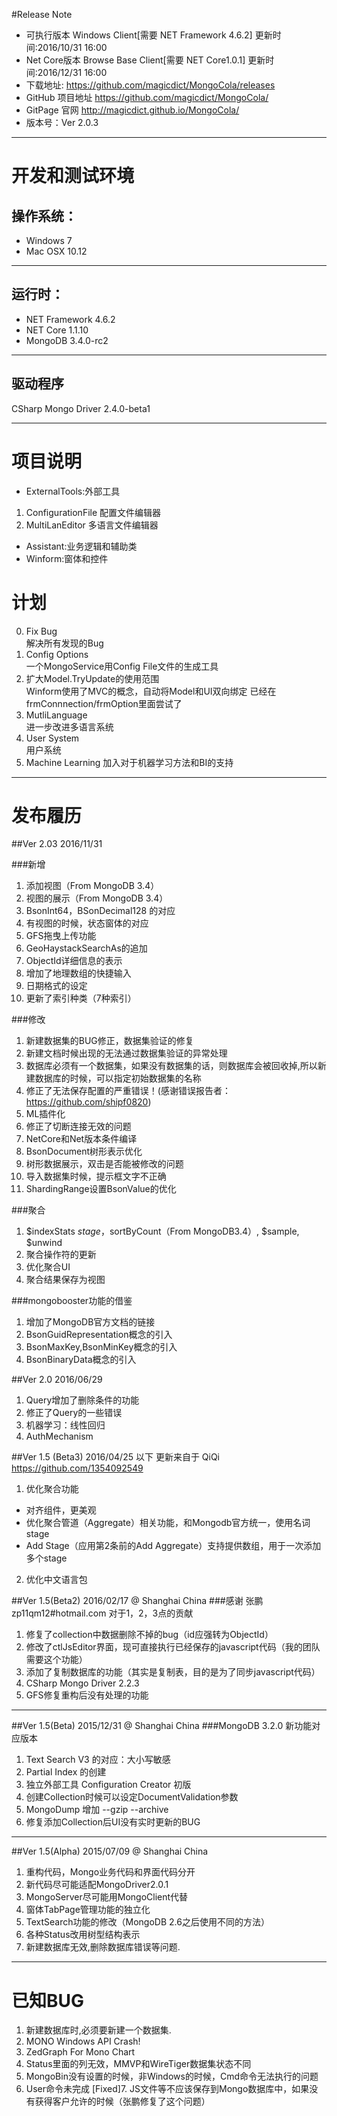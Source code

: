 #Release Note
       
* 可执行版本 Windows Client[需要 NET Framework 4.6.2] 更新时间:2016/10/31 16:00
* Net Core版本 Browse Base Client[需要 NET Core1.0.1] 更新时间:2016/12/31 16:00
* 下载地址:  <https://github.com/magicdict/MongoCola/releases>
* GitHub 项目地址 <https://github.com/magicdict/MongoCola/>
* GitPage 官网 <http://magicdict.github.io/MongoCola/>
* 版本号：Ver 2.0.3
 
***

# 开发和测试环境
## 操作系统：
* Windows 7
* Mac OSX 10.12

***

## 运行时：
* NET Framework 4.6.2
* NET Core 1.1.10
* MongoDB 3.4.0-rc2 

***

## 驱动程序
CSharp Mongo Driver 2.4.0-beta1

***

# 项目说明
* ExternalTools:外部工具  
1. ConfigurationFile 配置文件编辑器
2. MultiLanEditor 多语言文件编辑器
* Assistant:业务逻辑和辅助类  
* Winform:窗体和控件  

# 计划
0. Fix Bug  
	解决所有发现的Bug 
1. Config Options  
	一个MongoService用Config File文件的生成工具 
2. 扩大Model.TryUpdate的使用范围  
	Winform使用了MVC的概念，自动将Model和UI双向绑定
	已经在frmConnnection/frmOption里面尝试了
3. MutliLanguage  
	进一步改进多语言系统
4. User System  
	用户系统
5. Machine Learning
    加入对于机器学习方法和BI的支持
***

# 发布履历
##Ver 2.03 2016/11/31

###新增
1. 添加视图（From MongoDB 3.4）
2. 视图的展示（From MongoDB 3.4）
3. BsonInt64，BSonDecimal128 的对应
4. 有视图的时候，状态窗体的对应
5. GFS拖曳上传功能
6. GeoHaystackSearchAs的追加
7. ObjectId详细信息的表示
8. 增加了地理数组的快捷输入
9. 日期格式的设定
10. 更新了索引种类（7种索引）

###修改
1. 新建数据集的BUG修正，数据集验证的修复
2. 新建文档时候出现的无法通过数据集验证的异常处理
3. 数据库必须有一个数据集，如果没有数据集的话，则数据库会被回收掉,所以新建数据库的时候，可以指定初始数据集的名称
4. 修正了无法保存配置的严重错误！(感谢错误报告者： https://github.com/shipf0820)
5. ML插件化
6. 修正了切断连接无效的问题
7. NetCore和Net版本条件编译
8. BsonDocument树形表示优化
9. 树形数据展示，双击是否能被修改的问题
10. 导入数据集时候，提示框文字不正确
11. ShardingRange设置BsonValue的优化

###聚合
1. $indexStats $stage，$sortByCount（From MongoDB3.4）, $sample, $unwind
2. 聚合操作符的更新
3. 优化聚合UI
4. 聚合结果保存为视图

###mongobooster功能的借鉴
1. 增加了MongoDB官方文档的链接
2. BsonGuidRepresentation概念的引入
3. BsonMaxKey,BsonMinKey概念的引入
4. BsonBinaryData概念的引入

##Ver 2.0 2016/06/29
1. Query增加了删除条件的功能
2. 修正了Query的一些错误
3. 机器学习：线性回归
4. AuthMechanism

##Ver 1.5 (Beta3)  2016/04/25
以下 更新来自于   QiQi  https://github.com/1354092549

1. 优化聚合功能
-  对齐组件，更美观
-  优化聚合管道（Aggregate）相关功能，和Mongodb官方统一，使用名词stage
-  Add Stage（应用第2条前的Add Aggregate）支持提供数组，用于一次添加多个stage
2. 优化中文语言包

##Ver 1.5(Beta2)  2016/02/17 @ Shanghai China 
###感谢 张鹏 zp11qm12#hotmail.com 对于1，2，3点的贡献
1. 修复了collection中数据删除不掉的bug（id应强转为ObjectId）
2. 修改了ctlJsEditor界面，现可直接执行已经保存的javascript代码（我的团队需要这个功能）
3. 添加了复制数据库的功能（其实是复制表，目的是为了同步javascript代码）
4. CSharp Mongo Driver 2.2.3
5. GFS修复重构后没有处理的功能

***

##Ver 1.5(Beta)  2015/12/31 @ Shanghai China 
###MongoDB 3.2.0 新功能对应版本
1. Text Search V3 的对应：大小写敏感
2. Partial Index 的创建  
3. 独立外部工具 Configuration Creator 初版
4. 创建Collection时候可以设定DocumentValidation参数
5. MongoDump 增加 --gzip --archive
6. 修复添加Collection后UI没有实时更新的BUG 

***

##Ver 1.5(Alpha)  2015/07/09 @ Shanghai China
1. 重构代码，Mongo业务代码和界面代码分开
2. 新代码尽可能适配MongoDriver2.0.1
3. MongoServer尽可能用MongoClient代替
4. 窗体TabPage管理功能的独立化
5. TextSearch功能的修改（MongoDB 2.6之后使用不同的方法）
6. 各种Status改用树型结构表示
7. 新建数据库无效,删除数据库错误等问题.

***

# 已知BUG
1. 新建数据库时,必须要新建一个数据集.
2. MONO  Windows API Crash!
3. ZedGraph For Mono Chart
4. Status里面的列无效，MMVP和WireTiger数据集状态不同
5. MongoBin没有设置的时候，非Windows的时候，Cmd命令无法执行的问题
6. User命令未完成
[Fixed]7. JS文件等不应该保存到Mongo数据库中，如果没有获得客户允许的时候（张鹏修复了这个问题）
